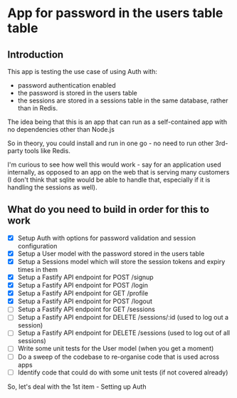 # App for password in the users table table

## Introduction

This app is testing the use case of using Auth with:

- password authentication enabled
- the password is stored in the users table
- the sessions are stored in a sessions table in the same database, rather than
  in Redis.

The idea being that this is an app that can run as a self-contained app with no 
dependencies other than Node.js

So in theory, you could install and run in one go - no need to run other 
3rd-party tools like Redis.

I'm curious to see how well this would work - say for an application used 
internally, as opposed to an app on the web that is serving many customers 
(I don't think that sqlite would be able to handle that, especially if it is 
handling the sessions as well).

## What do you need to build in order for this to work

- [x] Setup Auth with options for password validation and session configuration
- [x] Setup a User model with the password stored in the users table
- [x] Setup a Sessions model which will store the session tokens and expiry times in them
- [x] Setup a Fastify API endpoint for POST /signup
- [x] Setup a Fastify API endpoint for POST /login
- [x] Setup a Fastify API endpoint for GET /profile
- [x] Setup a Fastify API endpoint for POST /logout
- [ ] Setup a Fastify API endpoint for GET /sessions
- [ ] Setup a Fastify API endpoint for DELETE /sessions/:id (used to log out a session)
- [ ] Setup a Fastify API endpoint for DELETE /sessions (used to log out of all sessions)
- [ ] Write some unit tests for the User model (when you get a moment)
- [ ] Do a sweep of the codebase to re-organise code that is used across apps
- [ ] Identify code that could do with some unit tests (if not covered already)

So, let's deal with the 1st item - Setting up Auth
